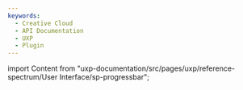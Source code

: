 ```yaml
---
keywords:
  - Creative Cloud
  - API Documentation
  - UXP
  - Plugin
---
```



import Content from "uxp-documentation/src/pages/uxp/reference-spectrum/User Interface/sp-progressbar";

<Content query="product=xd"/>
